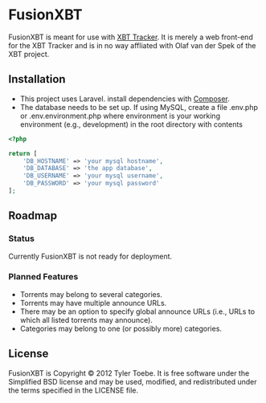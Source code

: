 FusionXBT
=========

FusionXBT is meant for use with [XBT Tracker](http://xbtt.sourceforge.net/tracker/).  It is merely a web
front-end for the XBT Tracker and is in no way affliated with Olaf van der Spek of the XBT project.

Installation
------------
- This project uses Laravel. install dependencies with [Composer](https://getcomposer.org/).
- The database needs to be set up. If using MySQL, create a file .env.php or .env.environment.php where environment is your working environment (e.g., development) in the root directory with contents

```php
<?php

return [
	'DB_HOSTNAME' => 'your mysql hostname',
	'DB_DATABASE' => 'the app database',
	'DB_USERNAME' => 'your mysql username',
	'DB_PASSWORD' => 'your mysql password'
];
```

Roadmap
-------

### Status

Currently FusionXBT is not ready for deployment.

### Planned Features

* Torrents may belong to several categories.
* Torrents may have multiple announce URLs.
* There may be an option to specify global announce URLs (i.e., URLs to which all listed torrents may announce).
* Categories may belong to one (or possibly more) categories.

License
-------

FusionXBT is Copyright © 2012 Tyler Toebe. It is free software under the Simplified BSD license and may be
used, modified, and redistributed under the terms specified in the LICENSE file.
